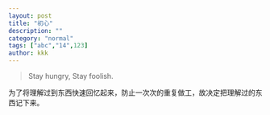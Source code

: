 ```yaml
---
layout: post
title: "初心"
description: ""
category: "normal"
tags: ["abc","14",123]
author: kkk
---
```


> Stay hungry, Stay foolish.

为了将理解过到东西快速回忆起来，防止一次次的重复做工，故决定把理解过的东西记下来。


